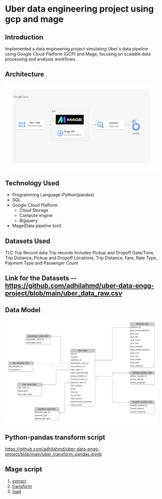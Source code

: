 # Uber data engineering project using gcp and mage
## Introduction
Implemented a data engineering project simulating Uber's data pipeline using Google Cloud Platform (GCP) and Mage, focusing on scalable data processing and analysis workflows.
## Architecture
![project_Architecture](architecture.jpg)
## Technology Used
* Programming Language-Python(pandas)
* SQL
* Google Cloud Platform
  * Cloud Storage
  * Compute engine
  * Bigquery
* Mage(Data pipeline tool) 
## Datasets Used
TLC Trip Record data
Trip records Includes Pickup and Dropoff Date/Time, Trip Distance, Pickup and Dropoff Locations, Trip Distance, Fare, 
Rate Type, Payment Type and Passenger Count
## Link for the Datasets -- https://github.com/adhilahmd/uber-data-engg-project/blob/main/uber_data_raw.csv
## Data Model
![Data model image](data_model.jpeg)
## Python-pandas transform script
https://github.com/adhilahmd/uber-data-engg-project/blob/main/uber_transform_pandas.ipynb
## Mage script
1. [extract](mage/extract.py)
2. [transform](mage/transform.py)
3. [load](mage/load.py)

